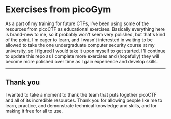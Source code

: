# Exercises from picoGym

As a part of my training for future CTFs, I've been using some of the resources from picoCTF as educational exercises. Basically everything here is brand-new to me, so it probably won't seem very polished, but that's kind of the point. I'm eager to learn, and I wasn't interested in waiting to be allowed to take the one undergraduate computer security course at my university, so I figured I would take it upon myself to get started. I'll continue to update this repo as I complete more exercises and (hopefully) they will become more polished over time as I gain experience and develop skills.  

---

## Thank you
I wanted to take a moment to thank the team that puts together picoCTF and all of its incredible resources. Thank you for allowing people like me to learn, practice, and demonstrate technical knowledge and skills, and for making it free for all to use.
